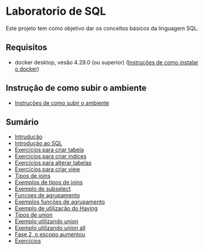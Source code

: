 # Laboratorio de SQL

Este projeto tem como objetivo dar os conceitos básicos da linguagem SQL.

## Requisitos
- docker desktop, vesão 4.29.0 (ou superior) ([Instruções de como instalar o docker](docker%2Finstrucoes-instalar-docker.md))

## Instrução de como subir o ambiente
- [Instruções de como subir o ambiente](docker%2Finstrucoes.md)

## Sumário
- [Intrudução](01-intruducao.md)
- [Introdução ao SQL](02-introducao-sql.md)
- [Exercícios para criar tabela](03-exercicios-criar-tabela.md)
- [Exercícios para criar índices](04-exercicios-criar-indices.md)
- [Exercícios para alterar tabelas](05-exercicios-alterando-tabelas.md)
- [Exercícios para criar view](06-exercicios-criar-view.md)
- [Tipos de joins](07-tipos-de-joins.md)
- [Exemplos de tipos de joins](08-exemplos-tipo-de-joins.md)
- [Exemplo de subselect](09-exemplo-subselect.md)
- [Funcoes de agrupamento](10-funcoes-de-agrupamento.md)
- [Exemplos funções de agrupamento](11-exemplos-funcoes-de-agrupamento.md)
- [Exemplo de utilização do Having](12-exemplo-having.md)
- [Tipos de union](13-tipos-de-union.md)
- [Exemplo utilizando union](14-exemplo-union.md)
- [Exemplo utilizando union all](15-exemplo-union-all.md)
- [Fase 2, o escopo aumentou](16-fase2-o-escopo-aumentou.md)
- [Exercícios](17-exercicios-sem-gabarito.md)
